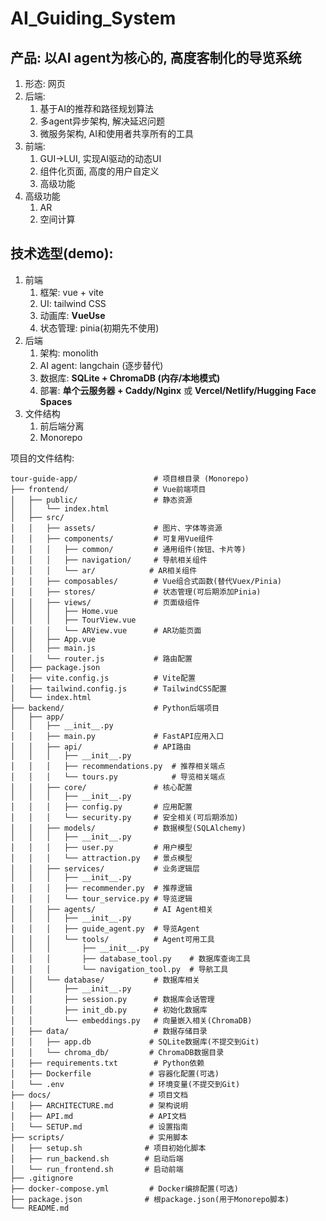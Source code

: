 # AI_Guiding_System

## 产品: 以AI agent为核心的, 高度客制化的导览系统
1. 形态: 网页
2. 后端: 
	1. 基于AI的推荐和路径规划算法
	2. 多agent异步架构, 解决延迟问题
	3. 微服务架构, AI和使用者共享所有的工具
3. 前端: 
	1. GUI->LUI, 实现AI驱动的动态UI
	2. 组件化页面, 高度的用户自定义
	3. 高级功能
4. 高级功能
	1. AR
	2. 空间计算

## 技术选型(demo): 
1. 前端
	1. 框架: vue + vite
	2. UI: tailwind CSS
	3. 动画库: **VueUse**
	4. 状态管理: pinia(初期先不使用)
2. 后端
	1. 架构: monolith
	2. AI agent: langchain (逐步替代)
	3. 数据库: **SQLite + ChromaDB (内存/本地模式)**
	4. 部署: **单个云服务器 + Caddy/Nginx** 或 **Vercel/Netlify/Hugging Face Spaces**
3. 文件结构
	1. 前后端分离
	2. Monorepo

项目的文件结构:
```text
tour-guide-app/                 # 项目根目录 (Monorepo)
├── frontend/                   # Vue前端项目
│   ├── public/                 # 静态资源
│   │   └── index.html
│   ├── src/
│   │   ├── assets/             # 图片、字体等资源
│   │   ├── components/         # 可复用Vue组件
│   │   │   ├── common/         # 通用组件(按钮、卡片等)
│   │   │   ├── navigation/     # 导航相关组件
│   │   │   └── ar/            # AR相关组件
│   │   ├── composables/        # Vue组合式函数(替代Vuex/Pinia)
│   │   ├── stores/             # 状态管理(可后期添加Pinia)
│   │   ├── views/              # 页面级组件
│   │   │   ├── Home.vue
│   │   │   ├── TourView.vue
│   │   │   └── ARView.vue      # AR功能页面
│   │   ├── App.vue
│   │   ├── main.js
│   │   └── router.js           # 路由配置
│   ├── package.json
│   ├── vite.config.js          # Vite配置
│   ├── tailwind.config.js      # TailwindCSS配置
│   └── index.html
├── backend/                    # Python后端项目
│   ├── app/
│   │   ├── __init__.py
│   │   ├── main.py             # FastAPI应用入口
│   │   ├── api/                # API路由
│   │   │   ├── __init__.py
│   │   │   ├── recommendations.py  # 推荐相关端点
│   │   │   └── tours.py            # 导览相关端点
│   │   ├── core/               # 核心配置
│   │   │   ├── __init__.py
│   │   │   ├── config.py       # 应用配置
│   │   │   └── security.py     # 安全相关(可后期添加)
│   │   ├── models/             # 数据模型(SQLAlchemy)
│   │   │   ├── __init__.py
│   │   │   ├── user.py         # 用户模型
│   │   │   └── attraction.py   # 景点模型
│   │   ├── services/           # 业务逻辑层
│   │   │   ├── __init__.py
│   │   │   ├── recommender.py  # 推荐逻辑
│   │   │   └── tour_service.py # 导览逻辑
│   │   ├── agents/             # AI Agent相关
│   │   │   ├── __init__.py
│   │   │   ├── guide_agent.py  # 导览Agent
│   │   │   └── tools/          # Agent可用工具
│   │   │       ├── __init__.py
│   │   │       ├── database_tool.py    # 数据库查询工具
│   │   │       └── navigation_tool.py  # 导航工具
│   │   └── database/           # 数据库相关
│   │       ├── __init__.py
│   │       ├── session.py      # 数据库会话管理
│   │       ├── init_db.py      # 初始化数据库
│   │       └── embeddings.py   # 向量嵌入相关(ChromaDB)
│   ├── data/                   # 数据存储目录
│   │   ├── app.db             # SQLite数据库(不提交到Git)
│   │   └── chroma_db/         # ChromaDB数据目录
│   ├── requirements.txt        # Python依赖
│   ├── Dockerfile             # 容器化配置(可选)
│   └── .env                   # 环境变量(不提交到Git)
├── docs/                      # 项目文档
│   ├── ARCHITECTURE.md        # 架构说明
│   ├── API.md                 # API文档
│   └── SETUP.md               # 设置指南
├── scripts/                   # 实用脚本
│   ├── setup.sh              # 项目初始化脚本
│   ├── run_backend.sh        # 启动后端
│   └── run_frontend.sh       # 启动前端
├── .gitignore
├── docker-compose.yml         # Docker编排配置(可选)
├── package.json              # 根package.json(用于Monorepo脚本)
└── README.md
```